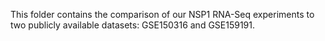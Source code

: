 This folder contains the comparison of our NSP1 RNA-Seq experiments to two publicly available datasets: GSE150316 and GSE159191.
